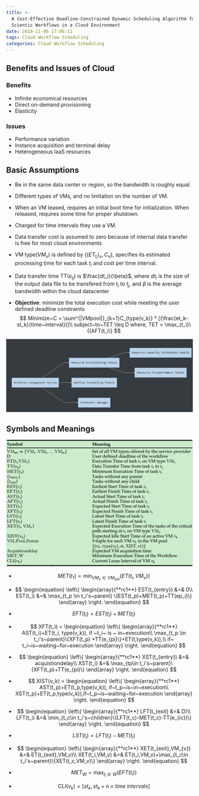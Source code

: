 ```yaml
---
title: >-
  A Cost-Effective Deadline-Constrained Dynamic Scheduling Algorithm for
  Scientic Workflows in a Cloud Environment
date: 2018-11-06 17:06:11
tags: Cloud Workflow Scheduling
categories: Cloud Workflow Scheduling
---
```


## Benefits and Issues of Cloud

### Benefits

* Infinite economical resources
* Direct on-demand provisioning
* Elasticity

### Issues

* Performance variation
* Instance acquisition and terminal delay
* Heterogeneous IaaS resources

## Basic Assumptions

* Be in the same data center or region, so the bandwidth is roughly equal.

* Different types of VMs, and no limitation on the number of VM.

* When an VM leased, requires an initial boot time for initialization. When released, requires some time for proper shutdown.

* Charged for time intervals they use a VM.

* Data transfer cost is assumed to zero because of internal data transfer is free for most cloud environments

* VM type($VM_v$) is defined by $\{(ET_{t_i})_v,C_v\}$, specifies its estimated processing time for each task $t_i$ and cost per time interval.

* Data transfer time TT($e_{ij}$) is $\frac{dt_i}{\beta}$, where  $dt_i$ is the size of the output data file to be transfered from $t_i$ to $t_j$, and $\beta$ is the average bandwidth within the cloud datacenter

* **Objective**: minimize the total  execution cost while meeting the user defined deadline constraints
  $$
  Minimize~C = \sum^{|VMpool|}_{k=1}C_{type(v_k)} * [(\frac{et_k- st_k}{time~interval})]\\
  subject~to~TET \leq D where, TET = \max_{t_i}\{(AFT(t_i\}
  $$






![structure](A-Cost-Effective-Deadline-Constrained-Dynamic-Scheduling-Algorithm-for-Scientic-Workflows-in-a-Cloud-Environment/structure.png)

## Symbols and Meanings

![symbols](A-Cost-Effective-Deadline-Constrained-Dynamic-Scheduling-Algorithm-for-Scientic-Workflows-in-a-Cloud-Environment/symbols.png)

* $$MET(t_1) = \min_{VM_v\in VM_{set}}\{ET(t_i, VM_v)\}$$
* $$
  \begin{equation}
  \left\{
      \begin{array}{**rc1**}
      EST(t_{entry}) &=& 0\\
      EST(t_i) &=& \max_{t_p \in t_i's~parent} \{EST(t_p)+MET(t_p)+TT(ep_i)\}
      \end{array}
  \right.
  \end{equation}
  $$

* $$EFT(t_i) = EST(t_i)+MET(t_i)$$
* $$
  XFT(t_i) = \begin{equation}
  \left\{
      \begin{array}{**rc1**}
      AST(t_i)+ET(t_i, type(v_k)), if ~t_i~ is ~ in~execution\\
      \max_{t_p \in t_i's~parent}\{XFT(t_p) +TT(e_{pi}\}+ET(t,type(v_k)),\\
      if~ t_i~is~waiting~for~execution
      \end{array}
  \right.
  \end{equation}
  $$

* $$
  \begin{equation}
  \left\{
      \begin{array}{**rc1**}
    	XST(t_{entry}) &=& acquistiondelay\\
      XST(t_i) &=& \max_{tp\in t_i's~parent}\{XFT(t_p)+TT(e_{pi}\}
      \end{array}
  \right.
  \end{equation}
  $$

* $$
  XIST(v_k) = \begin{equation}
  \left\{
      \begin{array}{**rc1**}
      AST(t_p)+ET(t_p,type(v_k)), if~t_p~is~in~execution\\
      XST(t_p)+ET(t_p,type(v_k)),if~t_p~is~waiting~for~execution
      \end{array}
  \right.
  \end{equation}
  $$

* $$
  \begin{equation}
  \left\{
      \begin{array}{**rc1**}
      LFT(t_{exit} &=& D)\\
      LFT(t_i) &=& \min_{t_c\in t_i's~children}\{LFT(t_c)-MET(t_c)-TT(e_{ic})\}
      \end{array}
  \right.
  \end{equation}
  $$

* $$LST(t_i) = LFT(t_i) - MET(t_i)$$
* $$
  \begin{equation}
  \left\{
      \begin{array}{**rc1**}
      XET(t_{exit},VM_{v}) &=& ET(t_{exit},VM_v)\\
      XET(t_i,VM_v) &=& ET(t_i,VM_v)+\max_{t_c\in t_i's~parent}\{XET(t_c,VM_v)\}
      \end{array}
  \right.
  \end{equation}
  $$

* $$MET_W = \max_{t_i\in W}(EFT(t_i))$$
* $$CLI(v_k) = [st_k,st_k+n\times time~intervals]$$



